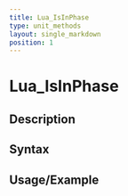 ```yaml
---
title: Lua_IsInPhase
type: unit_methods
layout: single_markdown
position: 1
---
```


# Lua_IsInPhase

## Description

## Syntax

## Usage/Example


